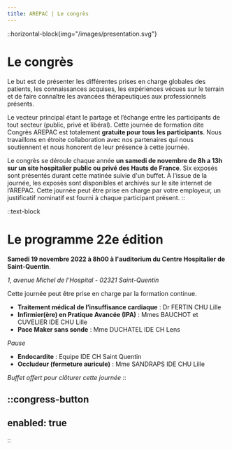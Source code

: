 ```yaml
---
title: AREPAC | Le congrès
---
```


::horizontal-block{img="/images/presentation.svg"}
# Le congrès

Le but est de présenter les différentes prises en charge globales des patients, les connaissances acquises, les expériences vécues sur le terrain et de faire connaître les avancées thérapeutiques aux professionnels présents. 

Le vecteur principal étant le partage et l’échange entre les participants de tout secteur (public, privé et libéral). Cette journée de formation dite Congrès AREPAC est totalement **gratuite pour tous les participants**. Nous travaillons en étroite collaboration avec nos partenaires qui nous soutiennent et nous honorent de leur présence à cette journée. 

Le congrès se déroule chaque année **un samedi de novembre de 8h a 13h sur un site hospitalier public ou privé des Hauts de France**. Six exposés sont présentés durant cette matinée suivie d'un buffet. À l’issue de la journée, les exposés sont disponibles et archivés sur le site internet de l’AREPAC. Cette journée peut être prise en charge par votre employeur, un justificatif nominatif est fourni à chaque participant présent.
::

::text-block
# Le programme 22e édition

**Samedi 19 novembre 2022 à 8h00 à l'auditorium du Centre Hospitalier de Saint-Quentin**.

_1, avenue Michel de l'Hospital - 02321 Saint-Quentin_

Cette journée peut être prise en charge par la formation continue.

- **Traitement médical de l’insuffisance cardiaque** : Dr FERTIN CHU Lille
- **Infirmier(ère) en Pratique Avancée (IPA)** : Mmes BAUCHOT et CUVELIER IDE CHU Lille
- **Pace Maker sans sonde** : Mme DUCHATEL IDE CH Lens

_Pause_

- **Endocardite** : Equipe IDE CH Saint Quentin
- **Occludeur (fermeture auricule)** : Mme SANDRAPS IDE CHU Lille

_Buffet offert pour clôturer cette journée_
::

::congress-button
---
enabled: true
---
::
